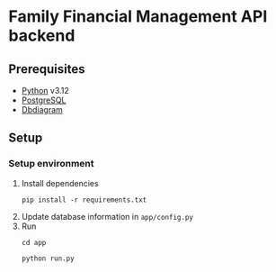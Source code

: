 # Family Financial Management API backend

## Prerequisites
- [Python](https://www.python.org/) v3.12
- [PostgreSQL](https://www.postgresql.org/)
- [Dbdiagram](https://dbdiagram.io/d/Family-Finance-Manage-65ddab415cd0412774e76553)

## Setup

### Setup environment

1. Install dependencies
   ```
   pip install -r requirements.txt
   ```
2. Update database information in `app/config.py`
3. Run
   ```
   cd app
   ```
   ```
   python run.py
   ```
